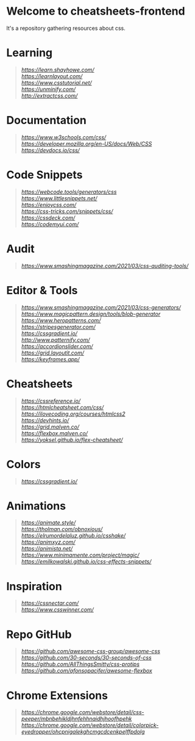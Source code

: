 # Welcome to cheatsheets-frontend

It's a repository gathering resources about css.

# Learning
> _https://learn.shayhowe.com/_  
> _https://learnlayout.com/_  
> _https://www.csstutorial.net/_  
> _https://unminify.com/_  
> _http://extractcss.com/_  



# Documentation
> _https://www.w3schools.com/css/_  
> _https://developer.mozilla.org/en-US/docs/Web/CSS_  
> _https://devdocs.io/css/_  



# Code Snippets
> _https://webcode.tools/generators/css_  
> _https://www.littlesnippets.net/_  
> _https://enjoycss.com/_  
> _https://css-tricks.com/snippets/css/_  
> _https://cssdeck.com/_  
> _https://codemyui.com/_  



# Audit
> _https://www.smashingmagazine.com/2021/03/css-auditing-tools/_  



# Editor & Tools
> _https://www.smashingmagazine.com/2021/03/css-generators/_  
> _https://www.magicpattern.design/tools/blob-generator_  
> _https://www.heropatterns.com/_  
> _https://stripesgenerator.com/_  
> _https://cssgradient.io/_  
> _http://www.patternify.com/_  
> _https://accordionslider.com/_  
> _https://grid.layoutit.com/_  
> _https://keyframes.app/_  



# Cheatsheets
> _https://cssreference.io/_  
> _https://htmlcheatsheet.com/css/_  
> _https://ilovecoding.org/courses/htmlcss2_  
> _https://devhints.io/_  
> _https://grid.malven.co/_  
> _https://flexbox.malven.co/_  
> _https://yoksel.github.io/flex-cheatsheet/_  



# Colors
> _https://cssgradient.io/_  



# Animations
> _https://animate.style/_  
> _https://tholman.com/obnoxious/_  
> _https://elrumordelaluz.github.io/csshake/_  
> _https://animxyz.com/_  
> _https://animista.net/_  
> _https://www.minimamente.com/project/magic/_  
> _https://emilkowalski.github.io/css-effects-snippets/_  




# Inspiration
> _https://cssnectar.com/_  
> _https://www.csswinner.com/_  



# Repo GitHub
> _https://github.com/awesome-css-group/awesome-css_  
> _https://github.com/30-seconds/30-seconds-of-css_  
> _https://github.com/AllThingsSmitty/css-protips_  
> _https://github.com/afonsopacifer/awesome-flexbox_  



# Chrome Extensions
> _https://chrome.google.com/webstore/detail/css-peeper/mbnbehikldjhnfehhnaidhjhoofhpehk_  
> _https://chrome.google.com/webstore/detail/colorpick-eyedropper/ohcpnigalekghcmgcdcenkpelffpdolg_  
